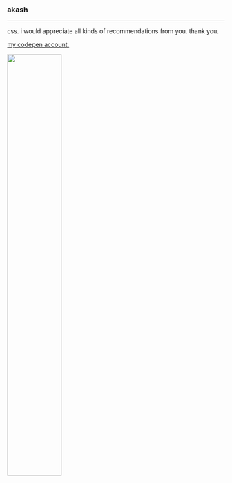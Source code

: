 ### akash
<hr>
css. i would appreciate all kinds of recommendations from you. thank you.
<br> 

[my codepen account.](https://codepen.io/akash-1618)

<img src="https://imgur.com/bOkr3ML.gif" width="50%">
<!--
**akash-1618/akash-1618** is a ✨ _special_ ✨ repository because its `README.md` (this file) appears on your GitHub profile.

Here are some ideas to get you started:

- 🔭 I’m currently working on ...
- 🌱 I’m currently learning ...
- 👯 I’m looking to collaborate on ...
- 🤔 I’m looking for help with ...
- 💬 Ask me about ...
- 📫 How to reach me: ...
- 😄 Pronouns: ...
- ⚡ Fun fact: ...
-->
